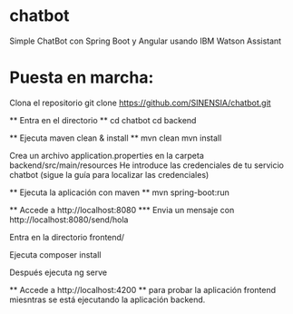 # chatbot
Simple ChatBot con Spring Boot y Angular usando IBM Watson Assistant

# Puesta en marcha:
Clona el repositorio git clone https://github.com/SINENSIA/chatbot.git

** Entra en el directorio **
cd chatbot
cd backend

** Ejecuta maven clean & install **
mvn clean
mvn install

Crea un archivo application.properties en la carpeta backend/src/main/resources
He introduce las credenciales de tu servicio chatbot (sigue la guía para localizar las credenciales)

** Ejecuta la aplicación con maven **
mvn spring-boot:run

** Accede a http://localhost:8080 ***
Envia un mensaje con
http://localhost:8080/send/hola

Entra en la directorio frontend/

Ejecuta composer install

Después ejecuta 
ng serve

** Accede a http://localhost:4200 **
para probar la aplicación frontend miesntras se está ejecutando la aplicación backend.

